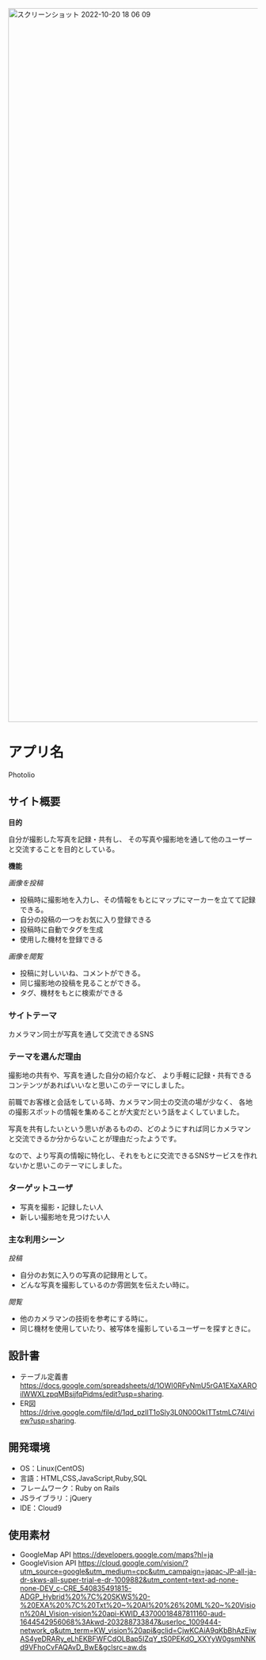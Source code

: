 <img width="1440" alt="スクリーンショット 2022-10-20 18 06 09" src="https://user-images.githubusercontent.com/108819031/196928302-29a30f7c-df64-4148-b688-8fc6cf503dc8.png">


# アプリ名
Photolio


## サイト概要
**目的**

自分が撮影した写真を記録・共有し、
その写真や撮影地を通して他のユーザーと交流することを目的としている。

**機能**

*画像を投稿*
- 投稿時に撮影地を入力し、その情報をもとにマップにマーカーを立てて記録できる。
- 自分の投稿の一つをお気に入り登録できる
- 投稿時に自動でタグを生成
- 使用した機材を登録できる

*画像を閲覧*
- 投稿に対しいいね、コメントができる。
- 同じ撮影地の投稿を見ることができる。
- タグ、機材をもとに検索ができる


### サイトテーマ
カメラマン同士が写真を通して交流できるSNS


### テーマを選んだ理由
撮影地の共有や、写真を通した自分の紹介など、
より手軽に記録・共有できるコンテンツがあればいいなと思いこのテーマにしました。

前職でお客様と会話をしている時、カメラマン同士の交流の場が少なく、
各地の撮影スポットの情報を集めることが大変だという話をよくしていました。

写真を共有したいという思いがあるものの、どのようにすれば同じカメラマンと交流できるか分からないことが理由だったようです。

なので、より写真の情報に特化し、それをもとに交流できるSNSサービスを作れないかと思いこのテーマにしました。


### ターゲットユーザ
- 写真を撮影・記録したい人
- 新しい撮影地を見つけたい人


### 主な利用シーン
*投稿*
- 自分のお気に入りの写真の記録用として。
- どんな写真を撮影しているのか雰囲気を伝えたい時に。

*閲覧*
- 他のカメラマンの技術を参考にする時に。
- 同じ機材を使用していたり、被写体を撮影しているユーザーを探すときに。


## 設計書
- テーブル定義書
https://docs.google.com/spreadsheets/d/1OWI0RFyNmU5rGA1EXaXAROilWWXLzpqMBsijfqPidms/edit?usp=sharing.
- ER図
https://drive.google.com/file/d/1qd_pzIlT1oSly3L0N00OkITTstmLC74l/view?usp=sharing.


## 開発環境
- OS：Linux(CentOS)
- 言語：HTML,CSS,JavaScript,Ruby,SQL
- フレームワーク：Ruby on Rails
- JSライブラリ：jQuery
- IDE：Cloud9

## 使用素材
- GoogleMap API
https://developers.google.com/maps?hl=ja
- GoogleVision API
https://cloud.google.com/vision/?utm_source=google&utm_medium=cpc&utm_campaign=japac-JP-all-ja-dr-skws-all-super-trial-e-dr-1009882&utm_content=text-ad-none-none-DEV_c-CRE_540835491815-ADGP_Hybrid%20%7C%20SKWS%20-%20EXA%20%7C%20Txt%20~%20AI%20%26%20ML%20~%20Vision%20AI_Vision-vision%20api-KWID_43700018487811160-aud-1644542956068%3Akwd-203288733847&userloc_1009444-network_g&utm_term=KW_vision%20api&gclid=CjwKCAiA9qKbBhAzEiwAS4yeDRARy_eLhEKBFWFCdOLBap5IZqY_tS0PEKdO_XXYyW0gsmNNKd9VFhoCvFAQAvD_BwE&gclsrc=aw.ds
